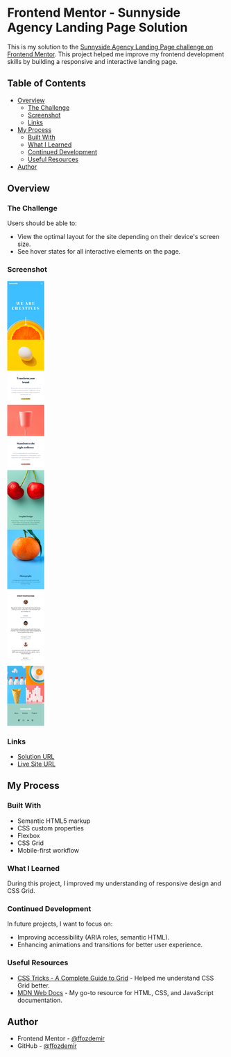 # Frontend Mentor - Sunnyside Agency Landing Page Solution

This is my solution to the [Sunnyside Agency Landing Page challenge on Frontend Mentor](https://www.frontendmentor.io/challenges/sunnyside-agency-landing-page-7yVs3B6ef). This project helped me improve my frontend development skills by building a responsive and interactive landing page.

## Table of Contents

- [Overview](#overview)
  - [The Challenge](#the-challenge)
  - [Screenshot](#screenshot)
  - [Links](#links)
- [My Process](#my-process)
  - [Built With](#built-with)
  - [What I Learned](#what-i-learned)
  - [Continued Development](#continued-development)
  - [Useful Resources](#useful-resources)
- [Author](#author)

## Overview

### The Challenge

Users should be able to:

- View the optimal layout for the site depending on their device's screen size.
- See hover states for all interactive elements on the page.

### Screenshot

![Screenshot of the project](./images/screenshot.jpg)

### Links

- [Solution URL](https://github.com/ffozdemir/sunnyside-agency-landing-page)
- [Live Site URL](https://precious-biscochitos-1e8e40.netlify.app)

## My Process

### Built With

- Semantic HTML5 markup
- CSS custom properties
- Flexbox
- CSS Grid
- Mobile-first workflow

### What I Learned

During this project, I improved my understanding of responsive design and CSS Grid.

### Continued Development

In future projects, I want to focus on:

- Improving accessibility (ARIA roles, semantic HTML).
- Enhancing animations and transitions for better user experience.

### Useful Resources

- [CSS Tricks - A Complete Guide to Grid](https://css-tricks.com/snippets/css/complete-guide-grid/) - Helped me understand CSS Grid better.
- [MDN Web Docs](https://developer.mozilla.org/) - My go-to resource for HTML, CSS, and JavaScript documentation.

## Author

- Frontend Mentor - [@ffozdemir](https://www.frontendmentor.io/profile/ffozdemir)
- GitHub - [@ffozdemir](https://github.com/ffozdemir)

